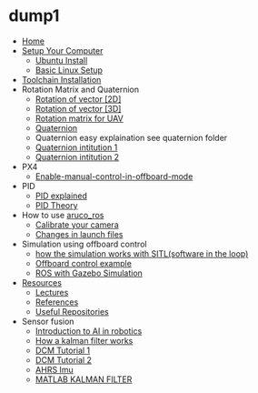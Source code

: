 # dump1

* ​[Home](https://github.com/AerialRobotics-IITK/Wiki/wiki)​
* ​[Setup Your Computer](https://github.com/AerialRobotics-IITK/Wiki/wiki/Setup-Your-Computer)​
  * ​[Ubuntu Install](https://github.com/AerialRobotics-IITK/Wiki/wiki/Ubuntu_install)​
  * ​[Basic Linux Setup](https://github.com/AerialRobotics-IITK/Wiki/wiki/Basic_Linux_setup)​
* ​[Toolchain Installation](https://github.com/AerialRobotics-IITK/Wiki/wiki/PX4-Toolchain-Installation)​
* Rotation Matrix and Quaternion
  * ​[Rotation of vector \[2D\]](https://github.com/AerialRobotics-IITK/Wiki/wiki/Rotation-of-vector-[2D])​
  * ​[Rotation of vector \[3D\]](https://github.com/AerialRobotics-IITK/Wiki/wiki/Rotation-of-vector-[3D])​
  * ​[Rotation matrix for UAV](https://github.com/AerialRobotics-IITK/Wiki/blob/master/AE321_EqMotion.pdf)​
  * ​[Quaternion](https://github.com/AerialRobotics-IITK/Wiki/blob/master/Quaternion%20lecture.pdf)​
  * Quaternion easy explaination see quaternion folder
  * ​[Quaternion intitution 1](https://www.youtube.com/watch?v=d4EgbgTm0Bg)​
  * ​[Quaternion intitution 2](https://www.youtube.com/watch?v=zjMuIxRvygQ)​
* PX4
  * ​[Enable-manual-control-in-offboard-mode](https://github.com/AerialRobotics-IITK/Wiki/wiki/Enable-manual-control-in-offboard-mode-[PX4])​
* PID
  * ​[PID explained](https://www.youtube.com/watch?v=4Y7zG48uHRo)​
  * ​[PID Theory](https://youtu.be/UR0hOmjaHp0?t=215)​
* How to use [aruco\_ros](https://github.com/AerialRobotics-IITK/aruco_ros)​
  * ​[Calibrate your camera](https://github.com/AerialRobotics-IITK/Wiki/wiki/Camera-Calibration)
  * ​[Changes in launch files](https://github.com/AerialRobotics-IITK/Wiki/wiki/launch-files)​
* Simulation using offboard control
  * ​[how the simulation works with SITL\(software in the loop\)](https://github.com/AerialRobotics-IITK/Wiki/wiki/Gazebo-Simulation-with-iris)​
  * ​[Offboard control example](https://dev.px4.io/en/ros/mavros_offboard.html)​
  * ​[ROS with Gazebo Simulation](https://dev.px4.io/en/simulation/ros_interface.html)​
* ​[Resources](https://github.com/AerialRobotics-IITK/Wiki/wiki/Resources)​
  * ​[Lectures](https://github.com/AerialRobotics-IITK/Wiki/wiki/Lecture-Slides)​
  * ​[References](https://github.com/AerialRobotics-IITK/Wiki/wiki/References)​
  * ​[Useful Repositories](https://github.com/AerialRobotics-IITK/Wiki/wiki/Useful-Repositories)​
* Sensor fusion
  * ​[Introduction to AI in robotics](https://classroom.udacity.com/courses/cs373)​
  * ​[How a kalman filter works](http://www.bzarg.com/p/how-a-kalman-filter-works-in-pictures/)​
  * ​[DCM Tutorial 1](http://www.starlino.com/wp-content/uploads/data/dcm_tutorial/Starlino_DCM_Tutorial_01.pdf)​
  * ​[DCM Tutorial 2](http://www.starlino.com/dcm_tutorial.html)​
  * ​[AHRS Imu](http://x-io.co.uk/open-source-imu-and-ahrs-algorithms/)​
  * ​[MATLAB KALMAN FILTER](https://www.youtube.com/watch?v=mwn8xhgNpFY&list=PLn8PRpmsu08pzi6EMiYnR-076Mh-q3tWr)​

